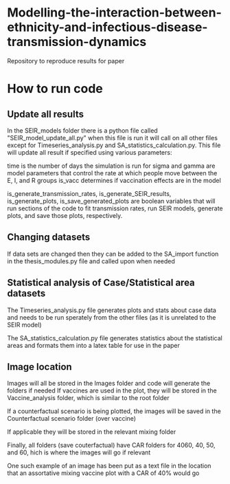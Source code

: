 # Modelling-the-interaction-between-ethnicity-and-infectious-disease-transmission-dynamics
Repository to reproduce results for paper

# How to run code
## Update all results
In the SEIR_models folder there is a python file called "SEIR_model_update_all.py" when this file is run it will call on all other files except for Timeseries_analysis.py and SA_statistics_calculation.py. This file will update all result if specified using various parameters:

time is the number of days the simulation is run for
sigma and gamma are model parameters that control the rate at which people move between the E, I, and R groups
is_vacc determines if vaccination effects are in the model

is_generate_transmission_rates, is_generate_SEIR_results, is_generate_plots, is_save_generated_plots are boolean variables that will run sections of the code to fit transmission rates, run SEIR models, generate plots, and save those plots, respectively.

## Changing datasets
If data sets are changed then they can be added to the SA_import function in the thesis_modules.py file and called upon when needed

## Statistical analysis of Case/Statistical area datasets
The Timeseries_analysis.py file generates plots and stats about case data and needs to be run sperately from the other files (as it is unrelated to the SEIR model)

The SA_statistics_calculation.py file generates statistics about the statistical areas and formats them into a latex table for use in the paper

## Image location
Images will all be stored in the Images folder and code will generate the folders if needed
If vaccines are used in the plot, they will be stored in the Vaccine_analysis folder, which is similar to the root folder

If a counterfactual scenario is being plotted, the images will be saved in the Counterfactual scenario folder (over vaccine)

If applicable they will be stored in the relevant mixing folder

Finally, all folders (save couterfactual) have CAR folders for 4060, 40, 50, and 60, hich is where the images will go if relevant


One such example of an image has been put as a text file in the location that an assortative mixing vaccine plot with a CAR of 40% would go
